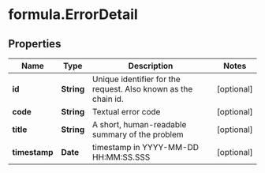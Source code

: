 # formula.ErrorDetail

## Properties

Name | Type | Description | Notes
------------ | ------------- | ------------- | -------------
**id** | **String** | Unique identifier for the request. Also known as the chain id. | [optional] 
**code** | **String** | Textual error code | [optional] 
**title** | **String** | A short, human-readable summary of the problem | [optional] 
**timestamp** | **Date** | timestamp in YYYY-MM-DD HH:MM:SS.SSS | [optional] 


